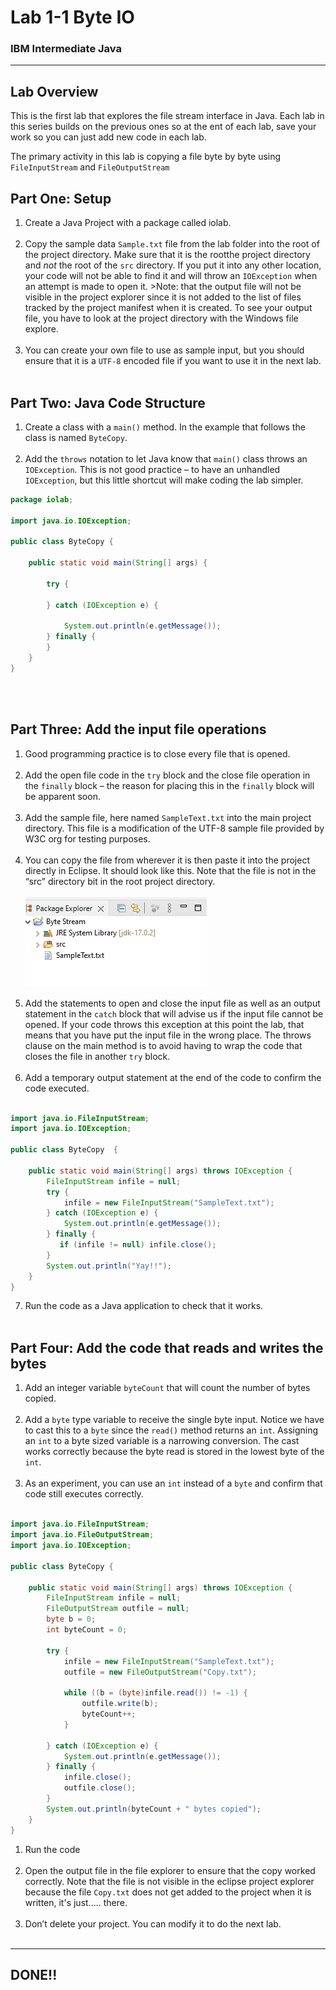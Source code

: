 # Lab 1-1 Byte IO
### IBM Intermediate Java

---

## Lab Overview

This is the first lab that explores the file stream interface in Java. Each lab in this series builds on the previous ones so at the ent of each lab, save your work so you can just add new code in each lab.

The primary activity in this lab is copying a file byte by byte using `FileInputStream` and `FileOutputStream`


## Part One: Setup

1. Create a Java Project with a package called iolab.<br/><br/>
2. Copy the sample data `Sample.txt` file from the lab folder into the root of the project directory. Make sure that it is the rootthe project directory and _not_ the root of the `src` directory. If you put it into any other location, your code will not be able to find it and will throw an `IOException` when an attempt is made to open it. >Note: that the output file will not be visible in the project explorer since it is not added to the list of files tracked by the project manifest when it is created. To see your output file, you have to look at the project directory with the Windows file explore.<br/><br/>
3. You can create your own file to use as sample input, but you should ensure that it is a `UTF-8` encoded file if you want to use it in the next lab.<br/><br/>

## Part Two: Java Code Structure

1. Create a class with a `main()` method. In the example that follows the class is named `ByteCopy`.<br/><br/>
2. Add the `throws` notation to let Java know that `main()` class throws an `IOException`. This is not good practice – to have an unhandled `IOException`, but this little shortcut will make coding the lab simpler.
```java 
package iolab;

import java.io.IOException;

public class ByteCopy {

    public static void main(String[] args) {

        try {

        } catch (IOException e) {

            System.out.println(e.getMessage());
        } finally {
        }
    }
}
```

<br/><br/>

## Part Three: Add the input file operations

1. Good programming practice is to close every file that is opened. <br/><br/>
2. Add the open file code in the `try` block and the close file operation in the `finally` block – the reason for placing this in the `finally` block will be apparent soon.<br/><br/>
3. Add the sample file, here named `SampleText.txt` into the main project directory. This file is a modification of the UTF-8 sample file provided by W3C org for testing purposes.<br/><br/>
4. You can copy the file from wherever it is then paste it into the project directly in Eclipse. It should look like this. Note that the file is not in the “src” directory bit in the root project directory.<br/><br/>
![Same Text](images/file.png)
<br/><br/>
5. Add the statements to open and close the input file as well as an output statement in the `catch` block that will advise us if the input file cannot be opened. If your code throws this exception at this point the lab, that means that you have put the input file in the wrong place. The throws clause on the main method is to avoid having to wrap the code that closes the file in another `try` block.<br/><br/>
6. Add a temporary output statement at the end of the code to confirm the code executed.<br/><br/>
```java 
import java.io.FileInputStream;
import java.io.IOException;

public class ByteCopy  {

    public static void main(String[] args) throws IOException {
        FileInputStream infile = null;
        try {
            infile = new FileInputStream("SampleText.txt");
        } catch (IOException e) {
            System.out.println(e.getMessage());
        } finally {
           if (infile != null) infile.close();
        }
        System.out.println("Yay!!");
    }
}
 ```

7. Run the code as a Java application to check that it works.<br/><br/>

## Part Four: Add the code that reads and writes the bytes

1. Add an integer variable `byteCount` that will count the number of bytes copied.<br/><br/>
2. Add a `byte` type variable to receive the single byte input. Notice we have to cast this to a `byte` since the `read()` method returns an `int`. Assigning an `int` to a byte sized variable is a narrowing conversion. The cast works correctly because the byte read is stored in the lowest byte of the `int`.<br/><br/>
3. As an experiment, you can use an `int` instead of a `byte` and confirm that code still executes correctly.<br/><br/>

```java 
import java.io.FileInputStream;
import java.io.FileOutputStream;
import java.io.IOException;

public class ByteCopy {
    
	public static void main(String[] args) throws IOException {
		FileInputStream infile = null;
		FileOutputStream outfile = null;
		byte b = 0;
		int byteCount = 0;
		
		try {
			infile = new FileInputStream("SampleText.txt");
			outfile = new FileOutputStream("Copy.txt");
			
			while ((b = (byte)infile.read()) != -1) {
				outfile.write(b);
				byteCount++;
			}
            
		} catch (IOException e) {
			System.out.println(e.getMessage());
		} finally {
			infile.close();
			outfile.close();
		}
        System.out.println(byteCount + " bytes copied");
	}
}
```
1. Run the code<br/><br/>
2. Open the output file in the file explorer to ensure that the copy worked correctly. Note that the file is not visible in the eclipse project explorer because the file `Copy.txt` does not get added to the project when it is written, it's just..... there.<br/><br/>
3. Don’t delete your project. You can modify it to do the next lab.<br/><br/>

---
## DONE!!



